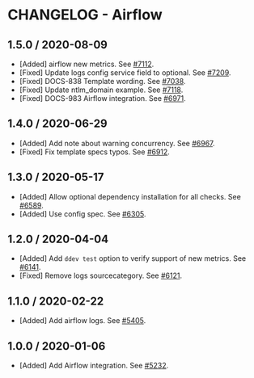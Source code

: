 # CHANGELOG - Airflow

## 1.5.0 / 2020-08-09

* [Added] airflow new metrics. See [#7112](https://github.com/DataDog/integrations-core/pull/7112).
* [Fixed] Update logs config service field to optional. See [#7209](https://github.com/DataDog/integrations-core/pull/7209).
* [Fixed] DOCS-838 Template wording. See [#7038](https://github.com/DataDog/integrations-core/pull/7038).
* [Fixed] Update ntlm_domain example. See [#7118](https://github.com/DataDog/integrations-core/pull/7118).
* [Fixed] DOCS-983 Airflow integration. See [#6971](https://github.com/DataDog/integrations-core/pull/6971).

## 1.4.0 / 2020-06-29

* [Added] Add note about warning concurrency. See [#6967](https://github.com/DataDog/integrations-core/pull/6967).
* [Fixed] Fix template specs typos. See [#6912](https://github.com/DataDog/integrations-core/pull/6912).

## 1.3.0 / 2020-05-17

* [Added] Allow optional dependency installation for all checks. See [#6589](https://github.com/DataDog/integrations-core/pull/6589).
* [Added] Use config spec. See [#6305](https://github.com/DataDog/integrations-core/pull/6305).

## 1.2.0 / 2020-04-04

* [Added] Add `ddev test` option to verify support of new metrics. See [#6141](https://github.com/DataDog/integrations-core/pull/6141).
* [Fixed] Remove logs sourcecategory. See [#6121](https://github.com/DataDog/integrations-core/pull/6121).

## 1.1.0 / 2020-02-22

* [Added] Add airflow logs. See [#5405](https://github.com/DataDog/integrations-core/pull/5405).

## 1.0.0 / 2020-01-06

* [Added] Add Airflow integration. See [#5232](https://github.com/DataDog/integrations-core/pull/5232).

